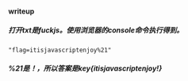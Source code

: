 #### writeup
##### 打开txt是fuckjs。使用浏览器的console命令执行得到。
```
"flag=itisjavascriptenjoy%21"
```
##### %21是！，所以答案是key{itisjavascriptenjoy!}